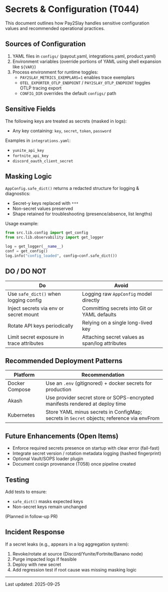 # Secrets & Configuration (T044)

This document outlines how Pay2Slay handles sensitive configuration values and recommended operational practices.

## Sources of Configuration

1. YAML files in `configs/` (payout.yaml, integrations.yaml, product.yaml)
2. Environment variables (override portions of YAML using shell expansion like `${VAR}`)
3. Process environment for runtime toggles:
   - `PAY2SLAY_METRICS_EXEMPLARS=1` enables trace exemplars
   - `OTEL_EXPORTER_OTLP_ENDPOINT` / `PAY2SLAY_OTLP_ENDPOINT` toggles OTLP tracing export
   - `CONFIG_DIR` overrides the default `configs/` path

## Sensitive Fields

The following keys are treated as secrets (masked in logs):
- Any key containing: `key`, `secret`, `token`, `password`

Examples in `integrations.yaml`:
- `yunite_api_key`
- `fortnite_api_key`
- `discord_oauth_client_secret`

## Masking Logic

`AppConfig.safe_dict()` returns a redacted structure for logging & diagnostics:
- Secret-y keys replaced with `***`
- Non-secret values preserved
- Shape retained for troubleshooting (presence/absence, list lengths)

Usage example:
```python
from src.lib.config import get_config
from src.lib.observability import get_logger

log = get_logger(__name__)
conf = get_config()
log.info("config_loaded", config=conf.safe_dict())
```

## DO / DO NOT

| Do | Avoid |
|----|-------|
| Use `safe_dict()` when logging config | Logging raw `AppConfig` model directly |
| Inject secrets via env or secret mount | Committing secrets into Git or YAML defaults |
| Rotate API keys periodically | Relying on a single long-lived key |
| Limit secret exposure in trace attributes | Attaching secret values as span/log attributes |

## Recommended Deployment Patterns

| Platform | Recommendation |
|----------|---------------|
| Docker Compose | Use an `.env` (gitignored) + docker secrets for production |
| Akash | Use provider secret store or SOPS-encrypted manifests rendered at deploy time |
| Kubernetes | Store YAML minus secrets in ConfigMap; secrets in `Secret` objects; reference via envFrom |

## Future Enhancements (Open Items)
- Enforce required secrets presence on startup with clear error (fail-fast)
- Integrate secret version / rotation metadata logging (hashed fingerprint)
- Optional Vault/SOPS loader plugin
- Document cosign provenance (T058) once pipeline created

## Testing

Add tests to ensure:
- `safe_dict()` masks expected keys
- Non-secret keys remain unchanged

(Planned in follow-up PR) 

## Incident Response

If a secret leaks (e.g., appears in a log aggregation system):
1. Revoke/rotate at source (Discord/Yunite/Fortnite/Banano node)
2. Purge impacted logs if feasible
3. Deploy with new secret
4. Add regression test if root cause was missing masking logic

---
Last updated: 2025-09-25
